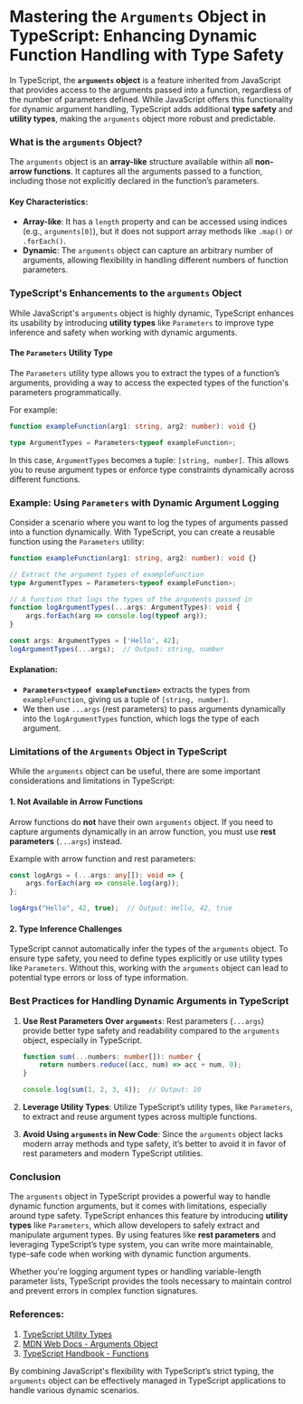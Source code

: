 # Mastering the `Arguments` Object in TypeScript: Enhancing Dynamic Function Handling with Type Safety

In TypeScript, the **`arguments` object** is a feature inherited from JavaScript that provides access to the arguments passed into a function, regardless of the number of parameters defined. While JavaScript offers this functionality for dynamic argument handling, TypeScript adds additional **type safety** and **utility types**, making the `arguments` object more robust and predictable.

### What is the `arguments` Object?

The `arguments` object is an **array-like** structure available within all **non-arrow functions**. It captures all the arguments passed to a function, including those not explicitly declared in the function’s parameters. 

#### Key Characteristics:
- **Array-like**: It has a `length` property and can be accessed using indices (e.g., `arguments[0]`), but it does not support array methods like `.map()` or `.forEach()`.
- **Dynamic**: The `arguments` object can capture an arbitrary number of arguments, allowing flexibility in handling different numbers of function parameters.

### TypeScript's Enhancements to the `arguments` Object

While JavaScript's `arguments` object is highly dynamic, TypeScript enhances its usability by introducing **utility types** like `Parameters` to improve type inference and safety when working with dynamic arguments.

#### The `Parameters` Utility Type

The `Parameters` utility type allows you to extract the types of a function’s arguments, providing a way to access the expected types of the function's parameters programmatically.

For example:

```typescript
function exampleFunction(arg1: string, arg2: number): void {}

type ArgumentTypes = Parameters<typeof exampleFunction>;
```

In this case, `ArgumentTypes` becomes a tuple: `[string, number]`. This allows you to reuse argument types or enforce type constraints dynamically across different functions.

### Example: Using `Parameters` with Dynamic Argument Logging

Consider a scenario where you want to log the types of arguments passed into a function dynamically. With TypeScript, you can create a reusable function using the `Parameters` utility:

```typescript
function exampleFunction(arg1: string, arg2: number): void {}

// Extract the argument types of exampleFunction
type ArgumentTypes = Parameters<typeof exampleFunction>;

// A function that logs the types of the arguments passed in
function logArgumentTypes(...args: ArgumentTypes): void {
    args.forEach(arg => console.log(typeof arg));
}

const args: ArgumentTypes = ['Hello', 42];
logArgumentTypes(...args);  // Output: string, number
```

#### Explanation:
- **`Parameters<typeof exampleFunction>`** extracts the types from `exampleFunction`, giving us a tuple of `[string, number]`.
- We then use `...args` (rest parameters) to pass arguments dynamically into the `logArgumentTypes` function, which logs the type of each argument.

### Limitations of the `Arguments` Object in TypeScript

While the `arguments` object can be useful, there are some important considerations and limitations in TypeScript:

#### 1. **Not Available in Arrow Functions**

Arrow functions do **not** have their own `arguments` object. If you need to capture arguments dynamically in an arrow function, you must use **rest parameters** (`...args`) instead.

Example with arrow function and rest parameters:
```typescript
const logArgs = (...args: any[]): void => {
    args.forEach(arg => console.log(arg));
};

logArgs("Hello", 42, true);  // Output: Hello, 42, true
```

#### 2. **Type Inference Challenges**

TypeScript cannot automatically infer the types of the `arguments` object. To ensure type safety, you need to define types explicitly or use utility types like `Parameters`. Without this, working with the `arguments` object can lead to potential type errors or loss of type information.

### Best Practices for Handling Dynamic Arguments in TypeScript

1. **Use Rest Parameters Over `arguments`**:
   Rest parameters (`...args`) provide better type safety and readability compared to the `arguments` object, especially in TypeScript.

   ```typescript
   function sum(...numbers: number[]): number {
       return numbers.reduce((acc, num) => acc + num, 0);
   }

   console.log(sum(1, 2, 3, 4));  // Output: 10
   ```

2. **Leverage Utility Types**:
   Utilize TypeScript’s utility types, like `Parameters`, to extract and reuse argument types across multiple functions.

3. **Avoid Using `arguments` in New Code**:
   Since the `arguments` object lacks modern array methods and type safety, it’s better to avoid it in favor of rest parameters and modern TypeScript utilities.

### Conclusion

The `arguments` object in TypeScript provides a powerful way to handle dynamic function arguments, but it comes with limitations, especially around type safety. TypeScript enhances this feature by introducing **utility types** like `Parameters`, which allow developers to safely extract and manipulate argument types. By using features like **rest parameters** and leveraging TypeScript’s type system, you can write more maintainable, type-safe code when working with dynamic function arguments.

Whether you're logging argument types or handling variable-length parameter lists, TypeScript provides the tools necessary to maintain control and prevent errors in complex function signatures.

### References:
1. [TypeScript Utility Types](https://www.typescriptlang.org/docs/handbook/utility-types.html)
2. [MDN Web Docs - Arguments Object](https://developer.mozilla.org/en-US/docs/Web/JavaScript/Reference/Functions/arguments)
3. [TypeScript Handbook - Functions](https://www.typescriptlang.org/docs/handbook/2/functions.html)

By combining JavaScript's flexibility with TypeScript’s strict typing, the `arguments` object can be effectively managed in TypeScript applications to handle various dynamic scenarios.

